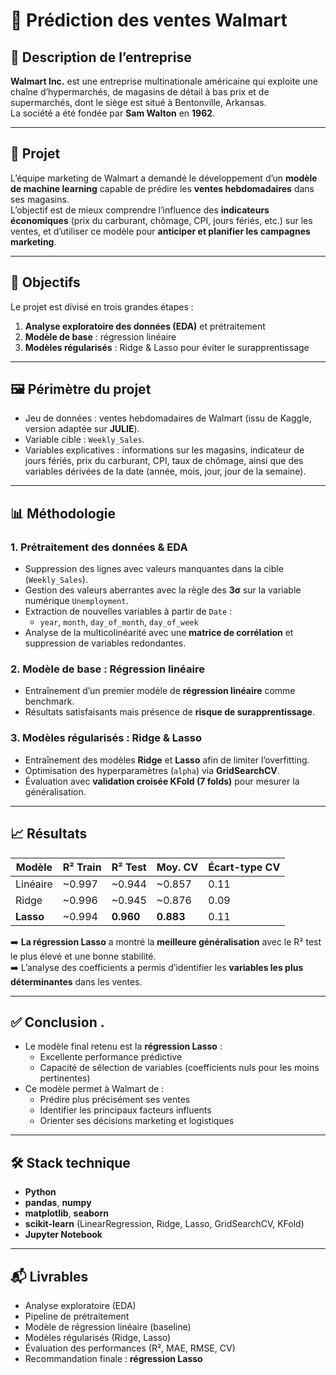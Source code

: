 # 🛒 Prédiction des ventes Walmart

## 📇 Description de l’entreprise

**Walmart Inc.** est une entreprise multinationale américaine qui exploite une chaîne d’hypermarchés, de magasins de détail à bas prix et de supermarchés, dont le siège est situé à Bentonville, Arkansas.  
La société a été fondée par **Sam Walton** en **1962**.

---

## 🚧 Projet

L’équipe marketing de Walmart a demandé le développement d’un **modèle de machine learning** capable de prédire les **ventes hebdomadaires** dans ses magasins.  
L’objectif est de mieux comprendre l’influence des **indicateurs économiques** (prix du carburant, chômage, CPI, jours fériés, etc.) sur les ventes, et d’utiliser ce modèle pour **anticiper et planifier les campagnes marketing**.

---

## 🎯 Objectifs

Le projet est divisé en trois grandes étapes :

1. **Analyse exploratoire des données (EDA)** et prétraitement
2. **Modèle de base** : régression linéaire
3. **Modèles régularisés** : Ridge & Lasso pour éviter le surapprentissage

---

## 🖼️ Périmètre du projet

- Jeu de données : ventes hebdomadaires de Walmart (issu de Kaggle, version adaptée sur **JULIE**).
- Variable cible : `Weekly_Sales`.
- Variables explicatives : informations sur les magasins, indicateur de jours fériés, prix du carburant, CPI, taux de chômage, ainsi que des variables dérivées de la date (année, mois, jour, jour de la semaine).

---

## 📊 Méthodologie

### 1. Prétraitement des données & EDA

- Suppression des lignes avec valeurs manquantes dans la cible (`Weekly_Sales`).
- Gestion des valeurs aberrantes avec la règle des **3σ** sur la variable numérique `Unemployment`.
- Extraction de nouvelles variables à partir de `Date` :
  - `year`, `month`, `day_of_month`, `day_of_week`
- Analyse de la multicolinéarité avec une **matrice de corrélation** et suppression de variables redondantes.

### 2. Modèle de base : Régression linéaire

- Entraînement d’un premier modèle de **régression linéaire** comme benchmark.
- Résultats satisfaisants mais présence de **risque de surapprentissage**.

### 3. Modèles régularisés : Ridge & Lasso

- Entraînement des modèles **Ridge** et **Lasso** afin de limiter l’overfitting.
- Optimisation des hyperparamètres (`alpha`) via **GridSearchCV**.
- Évaluation avec **validation croisée KFold (7 folds)** pour mesurer la généralisation.

---

## 📈 Résultats

| Modèle    | R² Train | R² Test   | Moy. CV   | Écart-type CV |
| --------- | -------- | --------- | --------- | ------------- |
| Linéaire  | ~0.997   | ~0.944    | ~0.857    | 0.11          |
| Ridge     | ~0.996   | ~0.945    | ~0.876    | 0.09          |
| **Lasso** | ~0.994   | **0.960** | **0.883** | 0.11          |

➡️ **La régression Lasso** a montré la **meilleure généralisation** avec le R² test le plus élevé et une bonne stabilité.  
➡️ L’analyse des coefficients a permis d’identifier les **variables les plus déterminantes** dans les ventes.

---

## ✅ Conclusion .

- Le modèle final retenu est la **régression Lasso** :
  - Excellente performance prédictive
  - Capacité de sélection de variables (coefficients nuls pour les moins pertinentes)
- Ce modèle permet à Walmart de :
  - Prédire plus précisément ses ventes
  - Identifier les principaux facteurs influents
  - Orienter ses décisions marketing et logistiques

---

## 🛠️ Stack technique

- **Python**
- **pandas**, **numpy**
- **matplotlib**, **seaborn**
- **scikit-learn** (LinearRegression, Ridge, Lasso, GridSearchCV, KFold)
- **Jupyter Notebook**

---

## 📬 Livrables

- Analyse exploratoire (EDA)
- Pipeline de prétraitement
- Modèle de régression linéaire (baseline)
- Modèles régularisés (Ridge, Lasso)
- Évaluation des performances (R², MAE, RMSE, CV)
- Recommandation finale : **régression Lasso**
